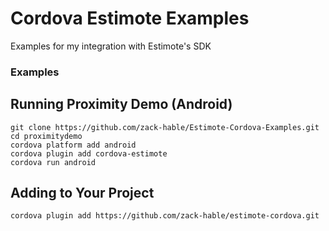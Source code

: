 # Cordova Estimote Examples

Examples for my integration with Estimote's SDK

### Examples

## Running Proximity Demo (Android)
`git clone https://github.com/zack-hable/Estimote-Cordova-Examples.git`\
`cd proximitydemo`\
`cordova platform add android`\
`cordova plugin add cordova-estimote`\
`cordova run android`

## Adding to Your Project
`cordova plugin add https://github.com/zack-hable/estimote-cordova.git`